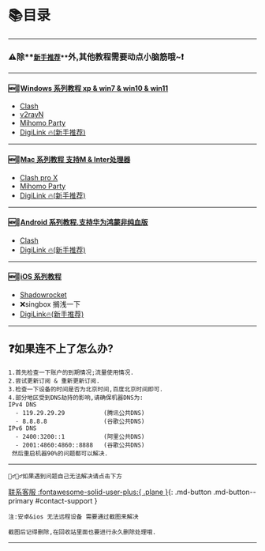 # 📚目录
---

### ⚠️除**<small><u>新手推荐</u>**</small>外,其他教程需要动点小脑筋哦~❗️
---
#### 🆕💯[Windows 系列教程 xp & win7 & win10 & win11](./win/index.md)
  - [Clash](./win/clash.md)
  - [v2rayN](./win/v2rayn.md)
  - [Mihomo Party](./win/mp.md)
  - [DigiLink 🔥(新手推荐)](./win/digilink.md)
---

#### 🆕💯[Mac 系列教程 支持M & Inter处理器](./mac/index.md)
  - [Clash pro X](./mac/clash.md)
  - [Mihomo Party](./mac/mp.md)
  - [DigiLink 🔥(新手推荐)](./mac/digilink.md)
---

#### 🆕💯[Android 系列教程.支持华为鸿蒙非纯血版](./android/index.md)
  - [Clash](./android/clash.md)
  - [DigiLink 🔥(新手推荐)](./android/digilink.md)
---

#### 🆕💯[iOS 系列教程](./ios/index.md)

- [Shadowrocket](./ios/sr.md)
- ❌singbox 搁浅一下
- [DigiLink🔥(新手推荐)](./ios/digilink.md)

---


## ❓如果连不上了怎么办?

    1.首先检查一下账户的到期情况;流量使用情况.
    2.尝试更新订阅 & 重新更新订阅.
    3.检查一下设备的时间是否为北京时间,百度北京时间即可.
    4.部分地区受到DNS劫持的影响,请确保机器DNS为:
    IPv4 DNS
      - 119.29.29.29           (腾讯公共DNS)
      - 8.8.8.8                (谷歌公共DNS)
    IPv6 DNS
      - 2400:3200::1           (阿里公共DNS)
      - 2001:4860:4860::8888   (谷歌公共DNS)
     然后重启机器90%的问题都可以解决.

---

    🤦‍♂️🤷‍♂️如果遇到问题自己无法解决请点击下方
[联系客服 :fontawesome-solid-user-plus:{ .plane }](javascript:void(0);){: .md-button .md-button--primary #contact-support }

`注:安卓&ios 无法远程设备 需要通过截图来解决`

`截图后记得删除,在回收站里面也要进行永久删除处理哦.`


---
